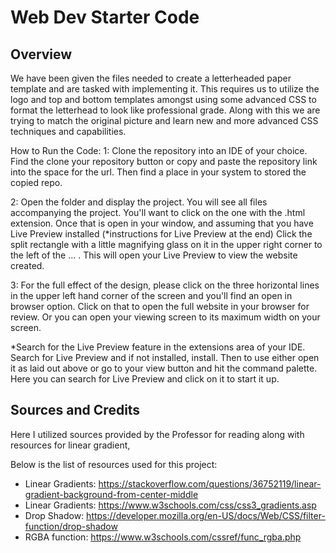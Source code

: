 # Web Dev Starter Code

## Overview

We have been given the files needed to create a letterheaded paper template and are tasked with implementing it. This requires us to utilize the logo and top and bottom templates amongst using some advanced CSS to format the letterhead to look like professional grade. Along with this we are trying to match the original picture and learn new and more advanced CSS techniques and capabilities.

How to Run the Code:
1: Clone the repository into an IDE of your choice. Find the clone your repository button or copy and paste the repository link into the space for the url. Then find a place in your system to stored the copied repo. 

2: Open the folder and display the project. You will see all files accompanying the project. You'll want to click on the one with the .html extension. Once that is open in your window, and assuming that you have Live Preview installed (*instructions for Live Preview at the end) Click the split rectangle with a little magnifying glass on it in the upper right corner to the left of the ... . This will open your Live Preview to view the website created.

3: For the full effect of the design, please click on the three horizontal lines in the upper left hand corner of the screen and you'll find an open in browser option. Click on that to open the full website in your browser for review. Or you can open your viewing screen to its maximum width on your screen.

*Search for the Live Preview feature in the extensions area of your IDE. Search for Live Preview and if not installed, install. Then to use either open it as laid out above or go to your view button and hit the command palette. Here you can search for Live Preview and click on it to start it up.

## Sources and Credits

Here I utilized sources provided by the Professor for reading along with resources for linear gradient, 

Below is the list of resources used for this project:

- Linear Gradients: https://stackoverflow.com/questions/36752119/linear-gradient-background-from-center-middle
- Linear Gradients: https://www.w3schools.com/css/css3_gradients.asp
- Drop Shadow: https://developer.mozilla.org/en-US/docs/Web/CSS/filter-function/drop-shadow
- RGBA function: https://www.w3schools.com/cssref/func_rgba.php
